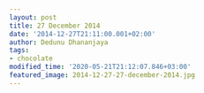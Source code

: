 ```yaml
---
layout: post
title: 27 December 2014
date: '2014-12-27T21:11:00.001+02:00'
author: Dedunu Dhananjaya
tags:
- chocolate
modified_time: '2020-05-21T21:12:07.846+03:00'
featured_image: 2014-12-27-27-december-2014.jpg
---
```

